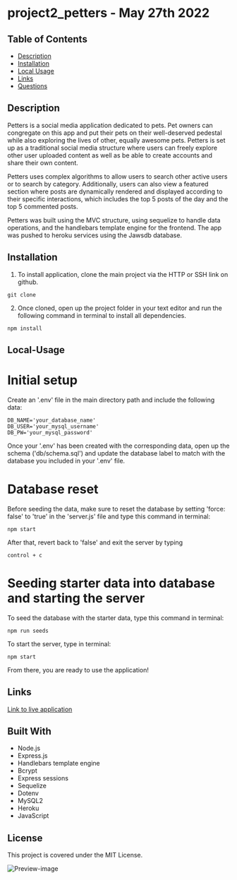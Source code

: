 # project2_petters - May 27th 2022

## Table of Contents

- [Description](#Description)
- [Installation](#Installation)
- [Local Usage](#Local-Usage)
- [Links](#Links)
- [Questions](#Questions)

##

## Description

Petters is a social media application dedicated to pets. Pet owners can congregate on this app and put their pets on their well-deserved pedestal while also exploring the lives of other, equally awesome pets. Petters is set up as a traditional social media structure where users can freely explore other user uploaded content as well as be able to create accounts and share their own content. 

Petters uses complex algorithms to allow users to search other active users or to search by category. Additionally, users can also view a featured section where posts are dynamically rendered and displayed according to their specific interactions, which includes the top 5 posts of the day and the top 5 commented posts.

Petters was built using the MVC structure, using sequelize to handle data operations, and the handlebars template engine for the frontend. The app was pushed to heroku services using the Jawsdb database.

## Installation

1. To install application, clone the main project via the HTTP or SSH link on github.

```
git clone
```

2. Once cloned, open up the project folder in your text editor and run the following command in terminal to install all dependencies.

```
npm install
```

## Local-Usage

# Initial setup

Create an '.env' file in the main directory path and include the following data:

```
DB_NAME='your_database_name'
DB_USER='your_mysql_username'
DB_PW='your_mysql_password'
```

Once your '.env' has been created with the corresponding data, open up the schema ('db/schema.sql') and update the database label to match with the database you included in your '.env' file.

# Database reset

Before seeding the data, make sure to reset the database by setting 'force: false' to 'true' in the 'server.js' file and type this command in terminal:

```
npm start
```

After that, revert back to 'false' and exit the server by typing

```
control + c
```

# Seeding starter data into database and starting the server

To seed the database with the starter data, type this command in terminal:

```
npm run seeds
```

To start the server, type in terminal:

```
npm start
```

From there, you are ready to use the application!

## Links

[Link to live application](https://fullstack-petters-social.herokuapp.com/)

## Built With

- Node.js
- Express.js
- Handlebars template engine
- Bcrypt
- Express sessions
- Sequelize
- Dotenv
- MySQL2
- Heroku
- JavaScript

## License

This project is covered under the MIT License.

![Preview-image](https://user-images.githubusercontent.com/91699101/172945491-44f1739d-4660-407d-95f4-b1d436a964ca.png)


